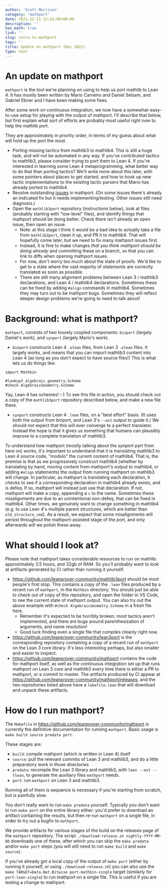 ```yaml
---
author: 'Scott Morrison'
category: 'mathport'
date: 2021-12-11 12:41:00+00:00
description: ''
has_math: true
link: ''
slug: intro-to-mathport
tags: ''
title: Update on mathport (Dec 2021)
type: text
---
```


# An update on mathport

`mathport` is the tool we're planning on using to help us port mathlib to Lean 4.
It has mostly been written by Mario Carneiro and Daniel Selsam,
and Gabriel Ebner and I have been making some fixes.

After some work on continuous integration, we now have a somewhat-easy-to-use setup for playing with the output of mathport.
I'll describe that below, but first explain what sort of efforts are probably most useful right now to help the mathlib port.

They are approximately in priority order, in terms of my guess about what will hold up the port the most.

* Porting missing tactics from mathlib3 to mathlib4.
  This is still a huge task, and will not be automated in any way.
  If you've contributed tactics to mathlib3, please consider trying to port them to Lean 4.
  If you're interested in learning some Lean 4 metaprogramming, what better way to do that than porting tactics?
  We'll write more about this later, with some pointers about places to get started,
  and how to hook up new tactic implementations to the existing tactic parsers that Mario has already ported to mathlib4.
* Resolve outstanding [issues](https://github.com/leanprover-community/mathport/issues) in mathport.
  (On some issues there's already an indicated fix but it needs implementing/testing.
  Other issues still need diagnosis.)
* Open the `mathlib3port` repository (instructions below), look at files (probably starting with "low-level" files),
  and identify things that mathport should be doing better. Check there isn't already an open issue, then open an issue.
  * Note: at this stage I think it would be a bad idea to actually take a file from `mathlib3port`, clean it up, and PR it to mathlib4.
    That will hopefully come later, but we need to fix many mathport issues first.
  * Instead, it is fine to make changes *that you think mathport should be doing already* and committing these on a branch,
    so that you can link to diffs when opening mathport issues.
  * For now, don't worry too much about the state of proofs.
    We'd like to get to a state where the vast majority of *statements* are correctly translated as soon as possible.
  * There are still many alignment problems between Lean 3 / mathlib3 declarations, and Lean 4 / mathlib4 declarations.
    Sometimes these can be fixed by adding `#align` commands in mathlib4. Sometimes they may turn out to be mathport bugs.
    Sometimes they will reflect deeper design problems we're going to need to talk about!


# Background: what is mathport?

`mathport`, consists of two loosely coupled components: `binport` (largely Daniel's work), and `synport` (largely Mario's work).

* `binport` constructs Lean 4 `.olean` files, from Lean 3 `.olean` files.
  It largely works, and means that you can import mathlib3 content into Lean 4 (as long as you don't expect to have source files!)
  This is what lets us do things like:
```
import Mathbin

#lookup3 algebraic_geometry.Scheme
#check AlgebraicGeometry.Scheme
```
  Yay, Lean 4 has schemes! :-)
  To see this file in action, you should check out a copy of the `mathlib3port` repository described below,
  and make a new file there.
* `synport` constructs Lean 4 `.lean` files, on a "best effort" basis.
  (It uses both the output from binport, and Lean 3's `--ast` output to guide it.)
  We should not expect that this will ever converge to a perfect translator.
  Instead the hope is that it gives us something that humans can plausibly improve to a complete translation of mathlib3.

To understand how mathport (mostly talking about the synport part from here on) works,
it's important to understand that it is translating mathlib3 to Lean 4 source code, "modulo" the current content of mathlib4.
That is, the premise is that as we progressively construct mathlib4
(whether by translating by hand, moving content from mathport's output to mathlib4, or adding `#align` statements)
the output from running mathport on mathlib3 will change.
In particular, as mathport is translating each declaration,
it checks to see if a corresponding declaration in mathlib4 already exists, and is defeq.
If so, mathport will instead just use that declaration.
If not, mathport will make a copy, appending a `×` to the name.
Sometimes these misalignments are due to an unintentional non-defeq, that can be fixed in mathlib4.
Other times, we genuinely want to change something in mathlib4
(e.g. to use Lean 4's multiple parent structures, which are better than `old_structure_cmd`).
As a result, we expect that some misalignments will persist throughout the mathport-assisted stage of the port,
and only afterwards will we polish these away.

# What should I look at?

Please note that mathport takes considerable resources to run on mathlib: approximately 3.5 hours, and 32gb of RAM.
So you'll probably want to look at artifacts generated by CI rather than running it yourself.

* https://github.com/leanprover-community/mathlib3port should be most people's first stop.
  This contains a copy of the `.lean` files produced by a recent run of `mathport`, in the `Mathbin` directory.
  You should just be able to check out of copy of this repository, and open the folder in VS Code,
  to see the current state of mathport output.
  You can also try out the above example with `#check AlgebraicGeometry.Scheme` in a fresh file here.
  * Remember it's expected to be horribly broken; most tactics aren't implemented,
    and there are bugs around parenthesization of arguments, and name resolution!
  * Good luck finding even a single file that compiles cleanly right now.
 * https://github.com/leanprover-community/lean3port is the corresponding repository
   containing a copy of a recent run of `mathport` on the Lean 3 core library.
   It's less interesting perhaps, but also smaller and easier to inspect.
 * https://github.com/leanprover-community/mathport contains the code for mathport itself,
   as well as the continuous integration set up that runs mathport on Lean 3 core and mathlib3
   every time there is either a PR to mathport, or a commit to master.
   The artifacts produced by CI appear at https://github.com/leanprover-community/mathport/releases,
   and the two repositories listed above have a `lakefile.lean` that will download and unpack these artifacts.

# How do I run mathport?

The `Makefile` in https://github.com/leanprover-community/mathport is currently the definitive documentation for running `mathport`.
Basic usage is `make build source predata port`.

These stages are:
* `build`: compile mathport (which is written in Lean 4) itself
* `source`: pull the relevant commits of Lean 3 and mathlib3, and do a little preparatory work in those directories
* `predata`: recompile the Lean 3 library and mathlib3, with `lean --ast --tlean`, to generate the auxiliary files `mathport` needs.
* `port`: run `mathport` on Lean 3 and mathlib3.

Running all of them is sequence is necessary if you're starting from scratch, but is painfully slow.

You don't really want to run `make predata` yourself.
Typically you don't want to run `make port` on the entire library either: you'd prefer to download an artifact containing the results,
but then re-run `mathport` on a single file, in order to try out a bugfix to `mathport`.

We provide artifacts for various stages of the build on the releases page of the `mathport` repository.
The script `./download-release.sh nightly-YYYY-MM-DD` downloads one of these,
after which you can skip the `make predata` and/or `make port` steps
(you will still need to run `make build` and `make source`).

If you've already got a local copy of the output of `make port` (either by running it yourself, or using `./download-release.sh`)
you can also use the `make TARGET=Data.Nat.Bitwise port-mathbin-single` target
(similarly for `port-lean-single`) to run mathport on a single file.
This is useful if you are testing a change to mathport.

